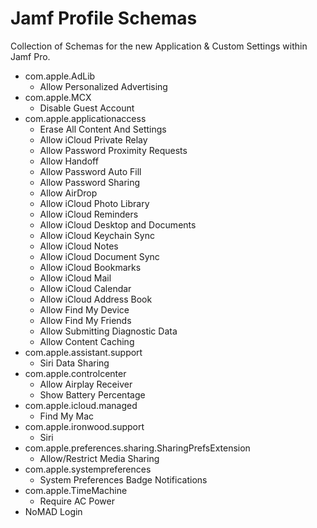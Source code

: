 # Jamf Profile Schemas

Collection of Schemas for the new Application & Custom Settings within Jamf Pro.

* com.apple.AdLib
  * Allow Personalized Advertising
* com.apple.MCX
  * Disable Guest Account
* com.apple.applicationaccess 
  * Erase All Content And Settings
  * Allow iCloud Private Relay
  * Allow Password Proximity Requests
  * Allow Handoff
  * Allow Password Auto Fill
  * Allow Password Sharing
  * Allow AirDrop
  * Allow iCloud Photo Library
  * Allow iCloud Reminders
  * Allow iCloud Desktop and Documents
  * Allow iCloud Keychain Sync
  * Allow iCloud Notes
  * Allow iCloud Document Sync
  * Allow iCloud Bookmarks
  * Allow iCloud Mail
  * Allow iCloud Calendar
  * Allow iCloud Address Book
  * Allow Find My Device
  * Allow Find My Friends
  * Allow Submitting Diagnostic Data
  * Allow Content Caching
* com.apple.assistant.support
  * Siri Data Sharing
* com.apple.controlcenter
  * Allow Airplay Receiver
  * Show Battery Percentage
* com.apple.icloud.managed
  * Find My Mac
* com.apple.ironwood.support
  * Siri
* com.apple.preferences.sharing.SharingPrefsExtension
  * Allow/Restrict Media Sharing
* com.apple.systempreferences
  * System Preferences Badge Notifications
* com.apple.TimeMachine
  * Require AC Power
* NoMAD Login
